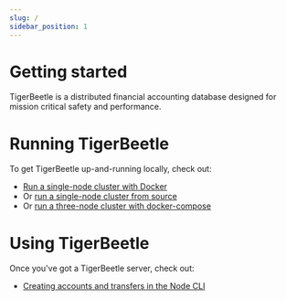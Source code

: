 ```yaml
---
slug: /
sidebar_position: 1
---
```


# Getting started

TigerBeetle is a distributed financial accounting database designed
for mission critical safety and performance.

# Running TigerBeetle

To get TigerBeetle up-and-running locally, check out:

* [Run a single-node cluster with Docker](/setup/with-docker)
* Or [run a single-node cluster from source](/setup/from-source)
* Or [run a three-node cluster with docker-compose](/setup/with-docker-compose)

# Using TigerBeetle

Once you've got a TigerBeetle server, check out:

* [Creating accounts and transfers in the Node CLI](/usage/node-cli)
